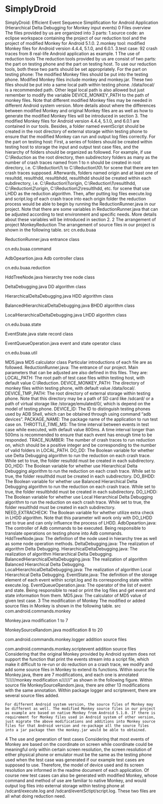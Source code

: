 # SimplyDroid
SimplyDroid: Efficient Event Sequence Simplification for Android Application (Hierarchical Delta Debugging for Monkey input events)
0 Files overview
	The files provided by us are organized into 3 parts:
	1.source code: an eclipse workspace containing the project of our reduction tool and the project of modified Monkey for Android 5.1.0.
	2.monkey tool: modified Monkey files for Android version 4.4.4, 5.1.0, and 6.0.1.
	3.test case: 92 crash traces from 8 real-life Android application as example.
1 The use of reduction tools
	The reduction tools provided by us are consist of two parts: the part on testing phone and the part on testing host. To use our reduction tools, both these two parts should be set appropriately.
   For the part on testing phone: The modified Monkey files should be put into the testing phone. Modified Monkey files include monkey and monkey.jar. These two files should be put into a same local path within testing phone. /data/local/ is a recommended path. Other legal local path is also allowed but just remember to modify the variable DEVICE_MONKEY_PATH to the path of monkey files. Note that different modified Monkey files may be needed in different Android system version. More details about where the differences between modified Monkey and original Monkey files are as well as how to generate the modified Monkey files will be introduced in section 3. The modified Monkey files for Android version 4.4.4, 5.1.0, and 6.0.1 are contained in our tools.
    Besides, a folder named eventScript should be created in the root directory of external storage within testing phone to ensure that the modified Monkey can run and output log files correctly.
   For the part on testing host: First, a series of folders should be created within testing host to storage the input and output test case files, and the hierarchy of folders should be organized as followed. For example, if use C:\Reduction as the root directory, then subdirectory folders as many as the number of crash traces named from 1 to n should be created in root directory, i.e. C:\Reduction\1\ to C:\Reduction\10\ for scene that there are ten crash traces supposed. Afterwards, folders named origin and at least one of resultdd, resulthdd, resultbhdd, resultlhdd should be created within each subdirectory, i.e. C:\Reduction\1\origin\, C:\Reduction\1\resultlhdd\, C:\Reduction\2\origin\, C:\Reduction\2\resultlhdd\, etc. for scene that use LHDD as the reduction algorithm. Then, after putting log files execute.log and script.log of each crash trace into each origin folder the reduction process would be able to begin by running the ReductionRunner.java in our project. Note that there are some variables in ReductionRunner.java that can be adjusted according to test environment and specific needs. More details about these variables will be introduced in section 2. 
2 The arrangement of project MonkeyReduction
    The arrangement of source files in our project is shown in the following table. 
src
cn.edu.buaa



ReductionRunner.java
entrance class

cn.edu.buaa.command



AdbOpeartion.java
Adb controller class

cn.edu.buaa.reduction



HddTreeNode.java
hierarchy tree node class


DeltaDebugging.java
DD algorithm class


HierarchicalDeltaDebugging.java
HDD algorithm class


BalancedHierarchicalDeltaDebugging.java
BHDD algorithm class


LocalHierarchicalDeltaDebugging.java
LHDD algorithm class

cn.edu.buaa.state



EventState.java
state record class


EventQueueOperation.java
event and state operator class

cn.edu.buaa.util



MD5.java
MD5 calculator class
	Particular introductions of each file are as followed.
	ReductionRunner.java: The entrance of our project. Main parameters that can be adjusted are also defined in this files. They are:
	LOCAL_PATH: The root path of test case files within testing host, with default value C:\Reduction\.
	DEVICE_MONKEY_PATH: The directory of monkey files within testing phone, with default value /data/local/.
	DEVICE_TMP_PATH: The root directory of external storage within testing phone. Note that this directory may be a path of SD card like /sdcard/ or a path of virtual storage like /storage/emulated/0/, which is depend on the model of testing phone.
	DEVICE_ID: The ID to distinguish testing phones used by ADB Shell, which can be obtained through using command “adb devices”.
	PACKAGE_NAME: The package name of the application to run test case on.
	THROTTLE_TIME_MS: The time interval between events in test case while executed, with default value 800ms. A time interval longer than 500ms is recommended to ensure that each event has enough time to be responded.
	TRACE_NUMBER: The number of crash traces to run reduction on, which should be a positive integer and be corresponding to the number of valid folders in LOCAL_PATH.
	DO_DD: The Boolean variable for whether use Delta Debugging algorithm to run the reduction on each crash trace. While set to true, the folder resultdd must be created in each subdirectory. 
	DO_HDD: The Boolean variable for whether use Hierarchical Delta Debugging algorithm to run the reduction on each crash trace. While set to true, the folder resulthdd must be created in each subdirectory. 
	DO_BHDD: The Boolean variable for whether use Balanced Hierarchical Delta Debugging algorithm to run the reduction on each crash trace. While set to true, the folder resultbhdd must be created in each subdirectory. 
	DO_LHDD: The Boolean variable for whether use Local Hierarchical Delta Debugging algorithm to run the reduction on each crash trace. While set to true, the folder resultlhdd must be created in each subdirectory. 
    NEED_EXTRACHECK: The Boolean variable for whether utilize extra check in LHDD algorithm. Note that this parameter will work only with DO_LHDD set to true and can only influence the process of LHDD.
   AdbOpeartion.java: The controller of Adb commands to be executed. Being responsible to translate operations on testing phone into Adb commands.
   HddTreeNode.java: The definition of the node used in hierarchy tree as well as some node operation methods.
   DeltaDebugging.java: The realization of algorithm Delta Debugging.
   HierarchicalDeltaDebugging.java: The realization of algorithm Hierarchical Delta Debugging. 
   BalancedHierarchicalDeltaDebugging.java: The realization of algorithm Balanced Hierarchical Delta Debugging.
   LocalHierarchicalDeltaDebugging.java: The realization of algorithm Local Hierarchical Delta Debugging.
   EventState.java: The definition of the storage element of each event within script.log and its corresponding state within execute.log.
   EventQueueOperation.java: The operator of the list of event and state. Being responsible to read or print the log files and get event and state information from them.
   MD5.java: The calculator of MD5 value of given test case.
3 The modification of Monkey
    The modified or added source files in Monkey is shown in the following table. 
src
com.android.commands.monkey



Monkey.java
modification 1 to 7


MonkeySourceRandom.java
modification 8 to 20

com.android.commands.monkey.logger
addition source files

com.android.commands.monkey.scriptevent
addition source files
	Considering that the original Monkey provided by Android system does not support the function that print the events stream into a script file, which make it difficult to re-run or do reduction on a crash trace, we modify and add some source files in Monkey to extend its functions. Within source file Monkey.java, there are 7 modifications, and each one is annotated “//////monkey modification x//////” as shown in the following figure. Within source file MonkeySourceRandom.java, there are other 13 modifications with the same annotation. Within package logger and scriptevent, there are several source files added.

	For different Android system version, the source files of Monkey may be different as well. The modified Monkey source files in our project as example are based on native Monkey from Android 5.1.0. If there is requirement for Monkey files used in Android system of other version, just migrate the above modifications and additions into Monkey source files for that Android version and re-package all the source files into a jar package then the monkey.jar would be able to obtained.
4 The use and generation of test cases
	Considering that most events of Monkey are based on the coordinate on screen while coordinate could be meaningful only within certain screen resolution, the screen resolution of either physical phone or emulator must be the same as the testing phone used when the test case was generated if our example test cases are supposed to use. Therefore, the model of device used and its screen resolution are informed in the readme document of each application.
	Of course new test cases can also be generated with modified Monkey, whose command and method of use are familiar to native Monkey, and would output log files into external storage within testing phone at /sdcard/execute.log and /sdcard/eventSctipt/script.log. These two files are all what doing reduction need.

